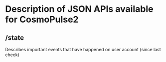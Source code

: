 # Description of JSON APIs available for CosmoPulse2

## /state

Describes important events that have happened on user account (since last check)
